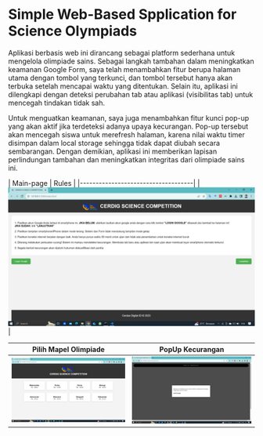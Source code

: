
# Simple Web-Based Spplication for Science Olympiads
Aplikasi berbasis web ini dirancang sebagai platform sederhana untuk mengelola olimpiade sains. Sebagai langkah tambahan dalam meningkatkan keamanan Google Form, saya telah menambahkan fitur berupa halaman utama dengan tombol yang terkunci, dan tombol tersebut hanya akan terbuka setelah mencapai waktu yang ditentukan. Selain itu, aplikasi ini dilengkapi dengan deteksi perubahan tab atau aplikasi (visibilitas tab) untuk mencegah tindakan tidak sah.

Untuk menguatkan keamanan, saya juga menambahkan fitur kunci pop-up yang akan aktif jika terdeteksi adanya upaya kecurangan. Pop-up tersebut akan mencegah siswa untuk merefresh halaman, karena nilai waktu timer disimpan dalam local storage sehingga tidak dapat diubah secara sembarangan. Dengan demikian, aplikasi ini memberikan lapisan perlindungan tambahan dan meningkatkan integritas dari olimpiade sains ini.



| Main-page | Rules                        |
|------------------------------------|
| ![Gambar Utama](main-index.png) |

| Pilih Mapel Olimpiade                       | PopUp Kecurangan                     |
|-------------------------------|-------------------------------|
| ![Gambar 1](pilih_mapel.png) | ![Gambar 2](popUpTimer.png ) |
